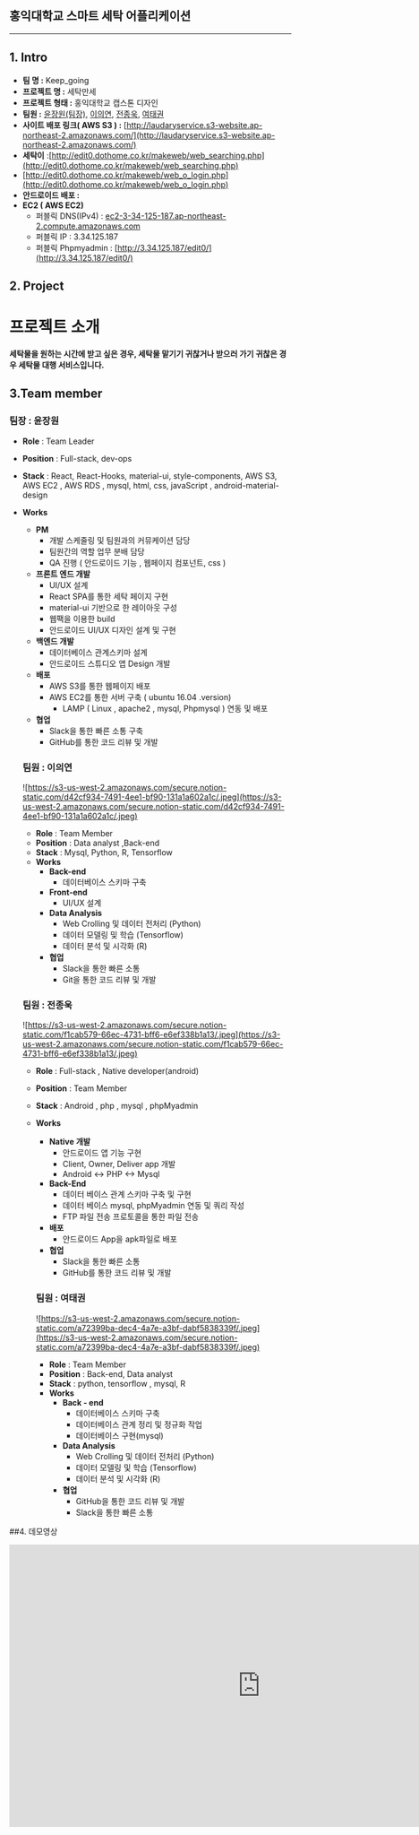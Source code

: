 ## 홍익대학교 스마트 세탁 어플리케이션

---

## 1. Intro

- **팀 명 :**  Keep_going
- **프로젝트 명 :** 세탁만세
- **프로젝트 형태 :**  홍익대학교 캡스톤 디자인
- **팀원 :** [윤장원(팀장)](https://github.com/jangwonyoon), [이의연](https://github.com/euiyeonlee), [전종욱](https://github.com/EDIT0), [여태권](https://github.com/taekyeo110)
- **사이트 배포 링크( AWS S3 ) :** [http://laudaryservice.s3-website.ap-northeast-2.amazonaws.com/](http://laudaryservice.s3-website.ap-northeast-2.amazonaws.com/)
- **세탁이** :[http://edit0.dothome.co.kr/makeweb/web_searching.php](http://edit0.dothome.co.kr/makeweb/web_searching.php)
- [http://edit0.dothome.co.kr/makeweb/web_o_login.php](http://edit0.dothome.co.kr/makeweb/web_o_login.php)
- **안드로이드 배포 :**
- **EC2 ( AWS EC2)**
    - 퍼블릭 DNS(IPv4) : [ec2-3-34-125-187.ap-northeast-2.compute.amazonaws.com](http://ec2-3-34-125-187.ap-northeast-2.compute.amazonaws.com/)
    - 퍼블릭 IP : 3.34.125.187
    - 퍼블릭 Phpmyadmin : [http://3.34.125.187/edit0/](http://3.34.125.187/edit0/)

## 2. Project

# 프로젝트 소개

**세탁물을 원하는 시간에 받고 싶은 경우, 세탁물 맡기기 귀찮거나 받으러 가기 귀찮은 경우 세탁물 대행 서비스입니다.** 

## 3.Team member

### 팀장 : 윤장원

- **Role** : Team Leader
- **Position** : Full-stack, dev-ops
- **Stack** : React, React-Hooks, material-ui, style-components, AWS S3, AWS EC2 , AWS RDS , mysql, html, css, javaScript , android-material-design
- **Works**
    - **PM**
        - 개발 스케줄링 및 팀원과의 커뮤케이션 담당
        - 팀원간의 역할 업무 분배 담당
        - QA 진행 ( 안드로이드 기능 , 웹페이지 컴포넌트, css )
    - **프론트 엔드 개발**
        - UI/UX 설계
        - React SPA를 통한 세탁 페이지 구현
        - material-ui 기반으로 한 레이아웃 구성
        - 웹팩을 이용한 build
        - 안드로이드 UI/UX 디자인 설계 및 구현
    - **백엔드 개발**
        - 데이터베이스 관계스키마 설계
        - 안드로이드 스튜디오 앱 Design 개발
    - **배포**
        - AWS S3를 통한 웹페이지 배포
        - AWS EC2를 통한 서버 구축 ( ubuntu 16.04 .version)
            - LAMP ( Linux , apache2 , mysql, Phpmysql ) 연동 및 배포
    - **협업**
        - Slack을 통한 빠른 소통 구축
        - GitHub를 통한 코드 리뷰 및 개발

    ### 팀원 : 이의연
    
    ![https://s3-us-west-2.amazonaws.com/secure.notion-static.com/d42cf934-7491-4ee1-bf90-131a1a602a1c/.jpeg](https://s3-us-west-2.amazonaws.com/secure.notion-static.com/d42cf934-7491-4ee1-bf90-131a1a602a1c/.jpeg)

    - **Role** : Team Member
    - **Position** : Data analyst ,Back-end
    - **Stack** : Mysql, Python, R, Tensorflow
    - **Works**
        - **Back-end**
            - 데이터베이스 스키마 구축
        - **Front-end**
            - UI/UX 설계
        - **Data Analysis**
            - Web Crolling 및 데이터 전처리 (Python)
            - 데이터 모델링 및 학습 (Tensorflow)
            - 데이터 분석 및 시각화 (R)
        - **협업**
            - Slack을 통한 빠른 소통
            - Git을 통한 코드 리뷰 및 개발

    ### 팀원 : 전종욱

    ![https://s3-us-west-2.amazonaws.com/secure.notion-static.com/f1cab579-66ec-4731-bff6-e6ef338b1a13/.jpeg](https://s3-us-west-2.amazonaws.com/secure.notion-static.com/f1cab579-66ec-4731-bff6-e6ef338b1a13/.jpeg)

    - **Role** : Full-stack , Native developer(android)
    - **Position** : Team Member
    - **Stack** : Android , php , mysql , phpMyadmin
    - **Works**
        - **Native 개발**
            - 안드로이드 앱 기능 구현
            - Client, Owner, Deliver app 개발
            - Android <-> PHP <-> Mysql
        - **Back-End**
            - 데이터 베이스 관계 스키마 구축 및 구현
            - 데이터 베이스 mysql, phpMyadmin 연동 및 쿼리 작성
            - FTP 파일 전송 프로토콜을 통한 파일 전송
        - **배포**
            - 안드로이드 App을 apk파일로 배포
        - **협업**
            - Slack을 통한 빠른 소통
            - GitHub를 통한 코드 리뷰 및 개발

        ### 팀원 : 여태권

        ![https://s3-us-west-2.amazonaws.com/secure.notion-static.com/a72399ba-dec4-4a7e-a3bf-dabf5838339f/.jpeg](https://s3-us-west-2.amazonaws.com/secure.notion-static.com/a72399ba-dec4-4a7e-a3bf-dabf5838339f/.jpeg)

        - **Role** : Team Member
        - **Position** : Back-end, Data analyst
        - **Stack** : python, tensorflow , mysql, R
        - **Works**
            - **Back - end**
                - 데이터베이스 스키마 구축
                - 데이터베이스 관계 정리 및 정규화 작업
                - 데이터베이스 구현(mysql)
            - **Data Analysis**
                - Web Crolling 및 데이터 전처리 (Python)
                - 데이터 모델링 및 학습 (Tensorflow)
                - 데이터 분석 및 시각화 (R)
            - **협업**
                - GitHub을 통한 코드 리뷰 및 개발
                - Slack을 통한 빠른 소통
                
##4. 데모영상
<iframe width="896" height="504" src="https://www.youtube.com/embed/PxrmLCCEaHU" frameborder="0" allow="accelerometer; autoplay; clipboard-write; encrypted-media; gyroscope; picture-in-picture" allowfullscreen></iframe>
